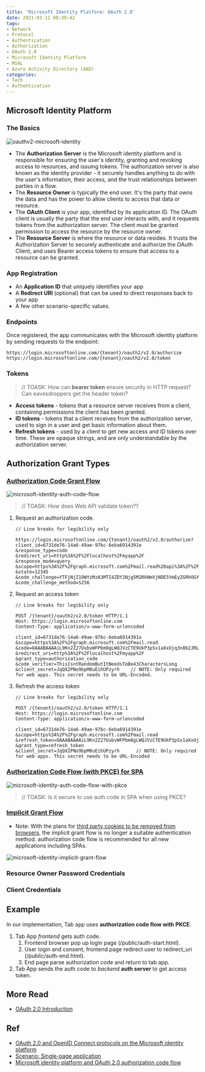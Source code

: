 ```yaml
---
title: 'Microsoft Identity Platform: OAuth 2.0'
date: 2021-03-11 00:39:42
tags:
- Network
- Protocol
- Authentication
- Authorization
- OAuth 2.0
- Microsoft Identity Platform
- MSAL
- Azure Activity Directory (AAD)
categories:
- Tech
- Authentication
---
```


## Microsoft Identity Platform

### The Basics

![oauthv2-microsoft-identity](/images/tech/authentication/oauthv2-intro/oauthv2-microsoft-identity.png)

* The **Authorization Server** is the Microsoft identity platform and is responsible for ensuring the user's identity, granting and revoking access to resources, and issuing tokens. The authorization server is also known as the identity provider - it securely handles anything to do with the user's information, their access, and the trust relationships between parties in a flow.
* The **Resource Owner** is typically the end user. It's the party that owns the data and has the power to allow clients to access that data or resource.
* The **OAuth Client** is your app, identified by its application ID. The OAuth client is usually the party that the end user interacts with, and it requests tokens from the authorization server. The client must be granted permission to access the resource by the resource owner.
* The **Resource Server** is where the resource or data resides. It trusts the Authorization Server to securely authenticate and authorize the OAuth Client, and uses Bearer access tokens to ensure that access to a resource can be granted.

### App Registration

* An **Application ID** that uniquely identifies your app
* A **Redirect URI** (optional) that can be used to direct responses back to your app
* A few other scenario-specific values.

### Endpoints

Once registered, the app communicates with the Microsoft identity platform by sending requests to the endpoint:
```
https://login.microsoftonline.com/{tenant}/oauth2/v2.0/authorize
https://login.microsoftonline.com/{tenant}/oauth2/v2.0/token
```

### Tokens

> // TOASK: How can **bearer token** ensure security in HTTP request? Can eavesdroppers get the header token?

* **Access tokens** - tokens that a resource server receives from a client, containing permissions the client has been granted.
* **ID tokens** - tokens that a client receives from the authorization server, used to sign in a user and get basic information about them.
* **Refresh tokens** - used by a client to get new access and ID tokens over time. These are opaque strings, and are only understandable by the authorization server.

## Authorization Grant Types

### [Authorization Code Grant Flow](https://docs.microsoft.com/en-us/azure/active-directory/develop/v2-oauth2-auth-code-flow)

![microsoft-identity-auth-code-flow](/images/tech/authentication/microsoft-identity-platform/microsoft-identity-auth-code-flow.png)


> // TOASK: How does Web API validate token??

1. Request an authorization code.
    
    ```HTTP
    // Line breaks for legibility only

    https://login.microsoftonline.com/{tenant}/oauth2/v2.0/authorize?
    client_id=6731de76-14a6-49ae-97bc-6eba6914391e
    &response_type=code
    &redirect_uri=http%3A%2F%2Flocalhost%2Fmyapp%2F
    &response_mode=query
    &scope=https%3A%2F%2Fgraph.microsoft.com%2Fmail.read%20api%3A%2F%2F
    &state=12345
    &code_challenge=YTFjNjI1OWYzMzA3MTI4ZDY2Njg5M2RkNmVjNDE5YmEyZGRhOGYyM2IzNjdmZWFhMTQ1ODg3NDcxY2Nl
    &code_challenge_method=S256
    ```

1. Request an access token

    ```HTTP
    // Line breaks for legibility only

    POST /{tenant}/oauth2/v2.0/token HTTP/1.1
    Host: https://login.microsoftonline.com
    Content-Type: application/x-www-form-urlencoded

    client_id=6731de76-14a6-49ae-97bc-6eba6914391e
    &scope=https%3A%2F%2Fgraph.microsoft.com%2Fmail.read
    &code=OAAABAAAAiL9Kn2Z27UubvWFPbm0gLWQJVzCTE9UkP3pSx1aXxUjq3n8b2JRLk4OxVXr...
    &redirect_uri=http%3A%2F%2Flocalhost%2Fmyapp%2F
    &grant_type=authorization_code
    &code_verifier=ThisIsntRandomButItNeedsToBe43CharactersLong 
    &client_secret=JqQX2PNo9bpM0uEihUPzyrh    // NOTE: Only required for web apps. This secret needs to be URL-Encoded.
    ```
1. Refresh the access token

    ```HTTP
    // Line breaks for legibility only

    POST /{tenant}/oauth2/v2.0/token HTTP/1.1
    Host: https://login.microsoftonline.com
    Content-Type: application/x-www-form-urlencoded

    client_id=6731de76-14a6-49ae-97bc-6eba6914391e
    &scope=https%3A%2F%2Fgraph.microsoft.com%2Fmail.read
    &refresh_token=OAAABAAAAiL9Kn2Z27UubvWFPbm0gLWQJVzCTE9UkP3pSx1aXxUjq...
    &grant_type=refresh_token
    &client_secret=JqQX2PNo9bpM0uEihUPzyrh      // NOTE: Only required for web apps. This secret needs to be URL-Encoded
    ```


### [Authorization Code Flow (with PKCE) for SPA](https://docs.microsoft.com/en-us/azure/active-directory/develop/reference-third-party-cookies-spas)

![microsoft-identity-auth-code-flow-with-pkce](/images/tech/authentication/microsoft-identity-platform/microsoft-identity-auth-code-flow-with-pkce.png)

> // TOASK: Is it secure to use auth code in SPA when using PKCE?


### [Implicit Grant Flow](https://docs.microsoft.com/en-us/azure/active-directory/develop/v2-oauth2-implicit-grant-flow)

* Note: With the plans for [third party cookies to be removed from browsers](https://docs.microsoft.com/en-us/azure/active-directory/develop/reference-third-party-cookies-spas), the implicit grant flow is no longer a suitable authentication method. authorization code flow is recommended for all new applications including SPAs.

![microsoft-identity-implicit-grant-flow](/images/tech/authentication/microsoft-identity-platform/microsoft-identity-implicit-grant-flow.png)

### Resource Owner Password Credentials
### Client Credentials


## Example

In our implementation, Tab app uses **authorization code flow with PKCE**.
1. Tab App *frontend* gets auth code.
    1) Frontend browser pop up login page (/public/auth-start.html).
    2) User login and consent, frontend page redirect user to redirect_uri (/public/auth-end.html).
    3) End page parse authorization code and return to tab app.
1. Tab App sends the auth code to *backend* **auth server** to get access token.

## More Read

* [OAuth 2.0 Introduction](/2021/03/10/tech/authentication/oauthv2-intro)


## Ref

* [OAuth 2.0 and OpenID Connect protocols on the Microsoft identity platform](https://docs.microsoft.com/en-us/azure/active-directory/develop/active-directory-v2-protocols)
* [Scenario: Single-page application](https://docs.microsoft.com/en-us/azure/active-directory/develop/scenario-spa-overview)
* [Microsoft identity platform and OAuth 2.0 authorization code flow](https://docs.microsoft.com/en-us/azure/active-directory/develop/v2-oauth2-auth-code-flow)